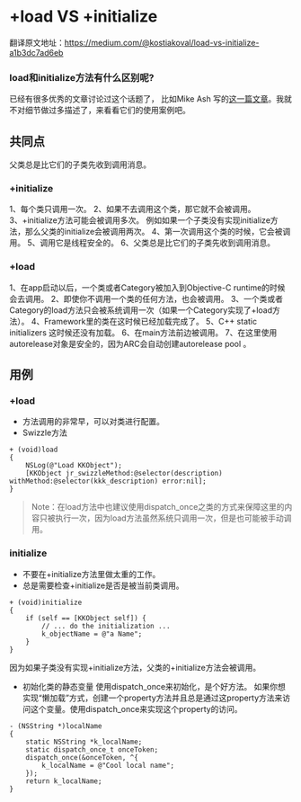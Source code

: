 # +load VS +initialize

翻译原文地址：https://medium.com/@kostiakoval/load-vs-initialize-a1b3dc7ad6eb

### load和initialize方法有什么区别呢?
已经有很多优秀的文章讨论过这个话题了， 比如Mike Ash 写的[这一篇文章](https://www.mikeash.com/pyblog/friday-qa-2009-05-22-objective-c-class-loading-and-initialization.html)。我就不对细节做过多描述了，来看看它们的使用案例吧。

## 共同点
父类总是比它们的子类先收到调用消息。

### +initialize
1、每个类只调用一次。
2、如果不去调用这个类，那它就不会被调用。
3、+initialize方法可能会被调用多次。
例如如果一个子类没有实现initialize方法，那么父类的initialize会被调用两次。
4、第一次调用这个类的时候，它会被调用。
5、调用它是线程安全的。
6、父类总是比它们的子类先收到调用消息。

### +load
1、在app启动以后，一个类或者Category被加入到Objective-C runtime的时候会去调用。
2、即使你不调用一个类的任何方法，也会被调用。
3、一个类或者Category的load方法只会被系统调用一次（如果一个Category实现了+load方法）。
4、Framework里的类在这时候已经加载完成了。
5、C++ static initializers 这时候还没有加载。
6、在main方法前边被调用。
7、在这里使用autorelease对象是安全的，因为ARC会自动创建autorelease pool 。

## 用例
### +load
* 方法调用的非常早，可以对类进行配置。
* Swizzle方法
``` 
+ (void)load
{
    NSLog(@"Load KKObject");
    [KKObject jr_swizzleMethod:@selector(description) withMethod:@selector(kkk_description) error:nil];
}
```
> Note：在load方法中也建议使用dispatch_once之类的方式来保障这里的内容只被执行一次，因为load方法虽然系统只调用一次，但是也可能被手动调用。

### initialize
* 不要在+initialize方法里做太重的工作。
* 总是需要检查+initialize是否是被当前类调用。
```
+ (void)initialize
{
    if (self == [KKObject self]) {
        // ... do the initialization ...
        k_objectName = @"a Name";
    }
}
```
因为如果子类没有实现+initialize方法，父类的+initialize方法会被调用。
* 初始化类的静态变量
使用dispatch_once来初始化，是个好方法。
如果你想实现“懒加载”方式，创建一个property方法并且总是通过这property方法来访问这个变量。使用dispatch_once来实现这个property的访问。
```
- (NSString *)localName
{
    static NSString *k_localName;
    static dispatch_once_t onceToken;
    dispatch_once(&onceToken, ^{
        k_localName = @"Cool local name";
    });
    return k_localName;
}
```
